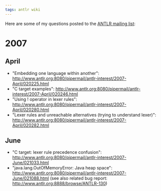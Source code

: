 ```yaml
---
tags: antlr wiki
---
```


Here are some of my questions posted to the [ANTLR mailing list](/wiki/ANTLR_mailing_list):

# 2007

## April

-   "Embedding one language within another": <http://www.antlr.org:8080/pipermail/antlr-interest/2007-April/020225.html>
-   "C target examples": <http://www.antlr.org:8080/pipermail/antlr-interest/2007-April/020246.html>
-   "Using ! operator in lexer rules": <http://www.antlr.org:8080/pipermail/antlr-interest/2007-April/020280.html>
-   "Lexer rules and unreachable alternatives (trying to understand lexer)": <http://www.antlr.org:8080/pipermail/antlr-interest/2007-April/020282.html>

## June

-   "C target: lexer rule precedence confusion": <http://www.antlr.org:8080/pipermail/antlr-interest/2007-June/021033.html>
-   "java.lang.OutOfMemoryError: Java heap space": <http://www.antlr.org:8080/pipermail/antlr-interest/2007-June/021088.html> (see also related bug report: <http://www.antlr.org:8888/browse/ANTLR-130>)
